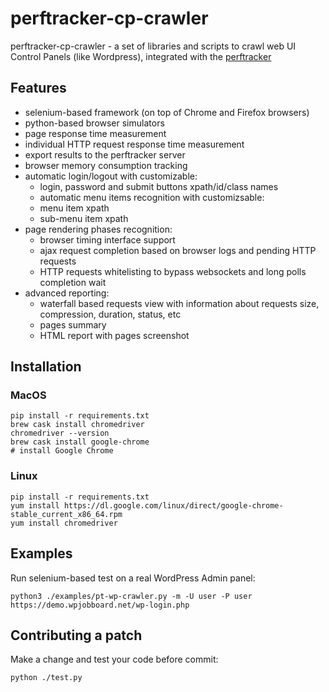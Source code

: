 # perftracker-cp-crawler

perftracker-cp-crawler - a set of libraries and scripts to crawl web UI Control Panels (like Wordpress), integrated with the [perftracker](https://github.com/perfguru87/perftracker)

## Features

- selenium-based framework (on top of Chrome and Firefox browsers)
- python-based browser simulators
- page response time measurement
- individual HTTP request response time measurement
- export results to the perftracker server
- browser memory consumption tracking
- automatic login/logout with customizable:
  * login, password and submit buttons xpath/id/class names
  * automatic menu items recognition with customizsable:
  * menu item xpath
  * sub-menu item xpath
- page rendering phases recognition:
  * browser timing interface support
  * ajax request completion based on browser logs and pending HTTP requests
  * HTTP requests whitelisting to bypass websockets and long polls completion wait
- advanced reporting:
  * waterfall based requests view with information about requests size, compression, duration, status, etc
  * pages summary
  * HTML report with pages screenshot

## Installation

### MacOS

```
pip install -r requirements.txt
brew cask install chromedriver
chromedriver --version
brew cask install google-chrome
# install Google Chrome
```

### Linux

```
pip install -r requirements.txt
yum install https://dl.google.com/linux/direct/google-chrome-stable_current_x86_64.rpm
yum install chromedriver
```

## Examples

Run selenium-based test on a real WordPress Admin panel:
```
python3 ./examples/pt-wp-crawler.py -m -U user -P user https://demo.wpjobboard.net/wp-login.php
```

## Contributing a patch

Make a change and test your code before commit:
```
python ./test.py
```
